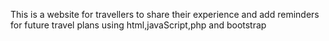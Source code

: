 This is a website for travellers to share their experience and add reminders for future travel plans using html,javaScript,php and bootstrap
